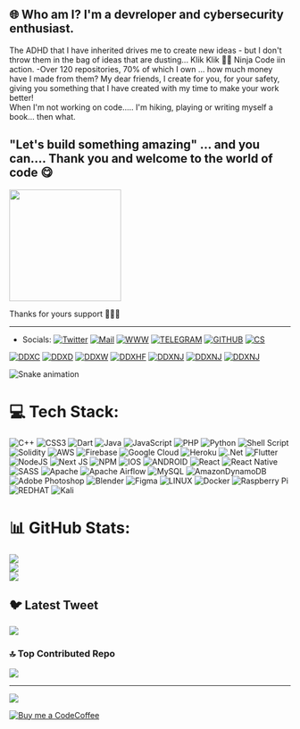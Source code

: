 ## 🌐 Who am I? I'm a devreloper and cybersecurity enthusiast. 
The ADHD that I have inherited drives me to create new ideas - but I don't throw them in the bag of ideas that are dusting... Klik Klik 🥷🏻 Ninja Code iin action. 
-Over 120 repositories, 70% of which I own ... how much money have I made from them? My dear friends, I create for you, for your safety, giving you something that I have created with my time to make your work better!  
When I'm not working on code.....
I'm hiking, playing or writing myself a book... then what. 
## "Let's build something amazing" ... and you can.... Thank you and welcome to the world of code 😋 
<a href="https://www.buymeacoffee.com/codeberserker" style="display: inline-block;">
    <img src="https://img.buymeacoffee.com/button-api/?text=Buy%20me%20a%20CodeCoffee&emoji=☕&slug=codeberserker&button_colour=FFDD00&font_colour=000000&font_family=Cookie&outline_colour=000000&coffee_colour=ffffff" width="200">
</a> 

Thanks for yours support 🧨🧨🧨



----------------------------------------------

- Socials:
[![Twitter](https://img.shields.io/badge/Twitter-1DA1F2?style=for-the-badge&logo=twitter&logoColor=white)](https://twitter.com/dax_dxsolution) 
[![Mail](https://img.shields.io/badge/Tutanota-840010?style=for-the-badge&logo=Tutanota&logoColor=white)](mailto:partnership@ddx-solutuions.com) 
[![WWW](https://img.shields.io/badge/website-000000?style=for-the-badge&logo=About.me&logoColor=white)](https://www.ddx-solutuions.com)
[![TELEGRAM](https://img.shields.io/badge/Telegram-2CA5E0?style=for-the-badge&logo=telegram&logoColor=white)](https://t.me/ddxsolutions)
[![GITHUB](https://img.shields.io/badge/GitHub-100000?style=for-the-badge&logo=github&logoColor=white)](https://github.com/Bulli77)
[![CS](https://img.shields.io/badge/Counter_Strike-000000?style=for-the-badge&logo=counter-strike&logoColor=white)](https://counter-strike.com)

[![DDXC](https://img.shields.io/badge/Visionary%20-Coder-blue)](https://www.ddx-solutuions.com/)
[![DDXD](https://img.shields.io/badge/Visionary%20-Devloper-brightgreen)](https://www.ddx-solutuions.com/)
[![DDXW](https://img.shields.io/badge/RubberDucky-Coding%20-yellow?style=flat-square&logo=rubber&logoColor=orange)](https://github.com/Bulli77)
[![DDXHF](https://img.shields.io/badge/FreeFree--Thinking%20Mind-Hackathon-yellow)](https://www.ddx-solutuions.com/)
[![DDXNJ](https://img.shields.io/badge/Ninja-Programmer-HVIT)](https://www.ddx-solutuions.com/)
[![DDXNJ](https://img.shields.io/badge/Crunch-Time-red)](https://www.ddx-solutuions.com/)
[![DDXNJ](https://www.codewars.com/users/Bulli77/badges/small)](https://www.ddx-solutuions.com/)




![Snake animation](https://github.com/eagrundy/eagrundy/blob/output/github-contribution-grid-snake.svg)

# 💻 Tech Stack:
![C++](https://img.shields.io/badge/c++-%2300599C.svg?style=plastic&logo=c%2B%2B&logoColor=white) ![CSS3](https://img.shields.io/badge/css3-%231572B6.svg?style=plastic&logo=css3&logoColor=white) ![Dart](https://img.shields.io/badge/dart-%230175C2.svg?style=plastic&logo=dart&logoColor=white) ![Java](https://img.shields.io/badge/java-%23ED8B00.svg?style=plastic&logo=java&logoColor=white) ![JavaScript](https://img.shields.io/badge/javascript-%23323330.svg?style=plastic&logo=javascript&logoColor=%23F7DF1E) ![PHP](https://img.shields.io/badge/php-%23777BB4.svg?style=plastic&logo=php&logoColor=white) ![Python](https://img.shields.io/badge/python-3670A0?style=plastic&logo=python&logoColor=ffdd54) ![Shell Script](https://img.shields.io/badge/shell_script-%23121011.svg?style=plastic&logo=gnu-bash&logoColor=white) ![Solidity](https://img.shields.io/badge/Solidity-%23363636.svg?style=plastic&logo=solidity&logoColor=white) ![AWS](https://img.shields.io/badge/AWS-%23FF9900.svg?style=plastic&logo=amazon-aws&logoColor=white) ![Firebase](https://img.shields.io/badge/firebase-%23039BE5.svg?style=plastic&logo=firebase) ![Google Cloud](https://img.shields.io/badge/Google%20Cloud-%234285F4.svg?style=plastic&logo=google-cloud&logoColor=white) ![Heroku](https://img.shields.io/badge/heroku-%23430098.svg?style=plastic&logo=heroku&logoColor=white) ![.Net](https://img.shields.io/badge/.NET-5C2D91?style=plastic&logo=.net&logoColor=white) ![Flutter](https://img.shields.io/badge/Flutter-%2302569B.svg?style=plastic&logo=Flutter&logoColor=white) ![NodeJS](https://img.shields.io/badge/node.js-6DA55F?style=plastic&logo=node.js&logoColor=white) ![Next JS](https://img.shields.io/badge/Next-black?style=plastic&logo=next.js&logoColor=white) ![NPM](https://img.shields.io/badge/NPM-%23000000.svg?style=plastic&logo=npm&logoColor=white) ![IOS](https://img.shields.io/badge/IOS-%2320232a.svg?style=plastic&logo=apple&logoColor=white) ![ANDROID](https://img.shields.io/badge/android-%2320232a.svg?style=plastic&logo=android&logoColor=%a4c639) ![React](https://img.shields.io/badge/react-%2320232a.svg?style=plastic&logo=react&logoColor=%2361DAFB) ![React Native](https://img.shields.io/badge/react_native-%2320232a.svg?style=plastic&logo=react&logoColor=%2361DAFB) ![SASS](https://img.shields.io/badge/SASS-hotpink.svg?style=plastic&logo=SASS&logoColor=white) ![Apache](https://img.shields.io/badge/apache-%23D42029.svg?style=plastic&logo=apache&logoColor=white) ![Apache Airflow](https://img.shields.io/badge/Apache%20Airflow-017CEE?style=plastic&logo=Apache%20Airflow&logoColor=white) ![MySQL](https://img.shields.io/badge/mysql-%2300f.svg?style=plastic&logo=mysql&logoColor=white) ![AmazonDynamoDB](https://img.shields.io/badge/Amazon%20DynamoDB-4053D6?style=plastic&logo=Amazon%20DynamoDB&logoColor=white) ![Adobe Photoshop](https://img.shields.io/badge/adobephotoshop-%2331A8FF.svg?style=plastic&logo=adobephotoshop&logoColor=white) ![Blender](https://img.shields.io/badge/blender-%23F5792A.svg?style=plastic&logo=blender&logoColor=white) 	![Figma](https://img.shields.io/badge/figma-%23F24E1E.svg?style=plastic&logo=figma&logoColor=white) ![LINUX](https://img.shields.io/badge/Linux-FCC624?style=plastic&logo=linux&logoColor=black) ![Docker](https://img.shields.io/badge/docker-%230db7ed.svg?style=plastic&logo=docker&logoColor=white) ![Raspberry Pi](https://img.shields.io/badge/-RaspberryPi-C51A4A?style=plastic&logo=Raspberry-Pi) ![REDHAT](https://img.shields.io/badge/Red%20Hat-EE0000?style=for-the-badge&logo=redhat&logoColor=white) ![Kali](https://img.shields.io/badge/Kali_Linux-557C94?style=for-the-badge&logo=kali-linux&logoColor=white) 

# 📊 GitHub Stats:
![](https://github-stats-sigma-five.vercel.app/api?username=Bulli77&theme=react&hide_border=false&include_all_commits=true&count_private=true)<br/>
![](https://github-readme-streak-stats.herokuapp.com/?user=Bulli77&theme=react&hide_border=false)<br/>
![](https://github-stats-sigma-five.vercel.app/api/top-langs/?username=Bulli77&theme=react&hide_border=false&include_all_commits=true&count_private=true&layout=compact)

## 🐦 Latest Tweet
[![](https://gtce.itsvg.in/api?username=dax_dxsolution)](https://github.com/VishwaGauravIn/github-twitter-card-embed)

### 🔝 Top Contributed Repo
![](https://github-contributor-stats.vercel.app/api?username=Bulli77&limit=5&theme=dark&combine_all_yearly_contributions=true)

---
[![](https://visitcount.itsvg.in/api?id=Bulli77&icon=9&color=8)](https://visitcount.itsvg.in)

[![Buy me a CodeCoffee](https://img.buymeacoffee.com/button-api/?text=Buy%20me%20a%20CodeCoffee&emoji=☕&slug=codeberserker&button_colour=FFDD00&font_colour=000000&font_family=Cookie&outline_colour=000000&coffee_colour=ffffff)](https://www.buymeacoffee.com/codeberserker)

